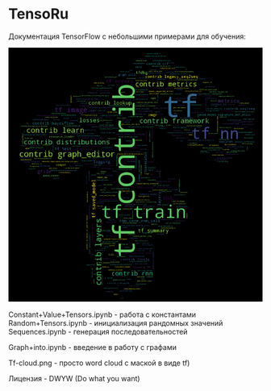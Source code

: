 ﻿#  TensoRu
Документация TensorFlow с небольшими примерами для обучения:

![Screenshot](Tf-cloud.png)

Constant+Value+Tensors.ipynb - работа с константами
Random+Tensors.ipynb - инициализация рандомных значений
Sequences.ipynb - генерация последовательностей

Graph+into.ipynb - введение в работу с графами

Tf-cloud.png - просто word cloud с маской в виде tf)

Лицензия - DWYW (Do what you want)

